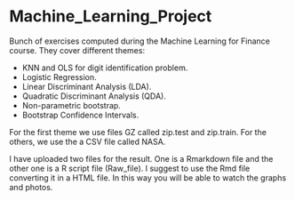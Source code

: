 # Machine_Learning_Project
Bunch of exercises computed during the Machine Learning for Finance course. They cover different themes:  
  - KNN and OLS for digit identification problem.  
  - Logistic Regression.
  - Linear Discriminant Analysis (LDA).
  - Quadratic Discriminant Analysis (QDA).
  - Non-parametric bootstrap.
  - Bootstrap Confidence Intervals.  

For the first theme we use files GZ called zip.test and zip.train. For the others, we use the a CSV file called NASA.

I have uploaded two files for the result. One is a Rmarkdown file and the other one is a R script file (Raw_file). I suggest to use the Rmd file converting it in a HTML file. In this way you will be able to watch the graphs and photos.
